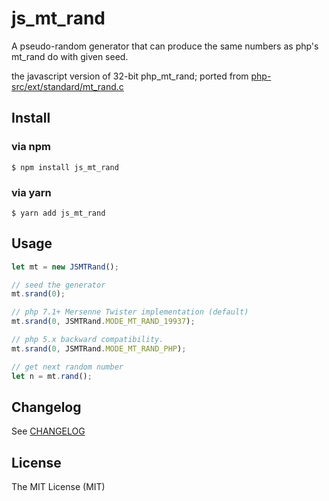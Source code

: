 js_mt_rand
==========

A pseudo-random generator that can produce the same numbers as php's mt_rand do with given seed.

the javascript version of 32-bit php_mt_rand;
ported from [php-src/ext/standard/mt_rand.c](https://github.com/php/php-src/blob/master/ext/standard/mt_rand.c)


Install
-------

### via npm
```
$ npm install js_mt_rand
```

### via yarn
```
$ yarn add js_mt_rand
```

Usage
-----

```javascript
let mt = new JSMTRand();

// seed the generator
mt.srand(0);

// php 7.1+ Mersenne Twister implementation (default)
mt.srand(0, JSMTRand.MODE_MT_RAND_19937);

// php 5.x backward compatibility.
mt.srand(0, JSMTRand.MODE_MT_RAND_PHP);

// get next random number
let n = mt.rand();
```

Changelog
---------

See [CHANGELOG](CHANGELOG.md)

License
-------

The MIT License (MIT)